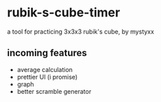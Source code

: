 # rubik-s-cube-timer
a tool for practicing 3x3x3 rubik's cube, by mystyxx

## incoming features  
- average calculation
- prettier UI (i promise)
- graph
- better scramble generator
